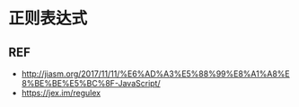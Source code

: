 # 正则表达式

## REF

- http://jiasm.org/2017/11/11/%E6%AD%A3%E5%88%99%E8%A1%A8%E8%BE%BE%E5%BC%8F-JavaScript/
- https://jex.im/regulex